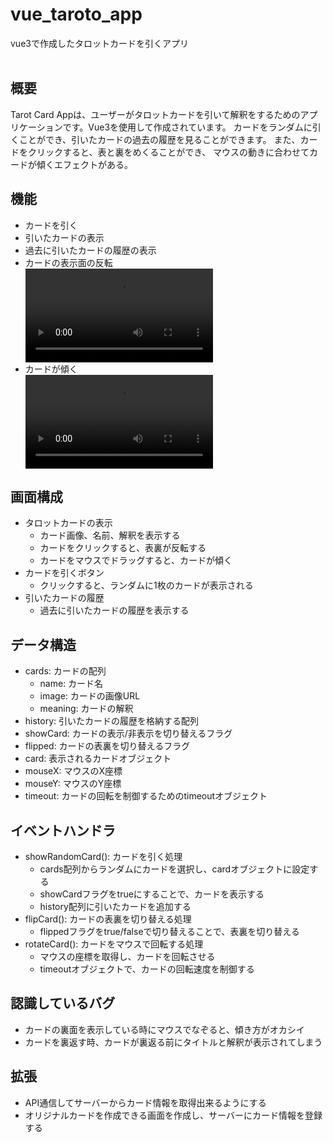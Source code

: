 # vue_taroto_app
vue3で作成したタロットカードを引くアプリ
</br></br>
<div>
  <h2>概要</h2>
  <p>Tarot Card Appは、ユーザーがタロットカードを引いて解釈をするためのアプリケーションです。Vue3を使用して作成されています。
  カードをランダムに引くことができ、引いたカードの過去の履歴を見ることができます。
  また、カードをクリックすると、表と裏をめくることができ、
  マウスの動きに合わせてカードが傾くエフェクトがある。</p>
</div>
<div>
  <h2>機能</h2>
  <ul>
    <li>カードを引く</li>
    <li>引いたカードの表示</li>
    <li>過去に引いたカードの履歴の表示</li>
    <li>カードの表示面の反転</li>
    <video src="https://user-images.githubusercontent.com/54252926/232280186-dbdc7a77-42f8-4e2e-9871-c523e07d3a2d.mp4"></video>
    <li>カードが傾く</li>
    <video src="https://user-images.githubusercontent.com/54252926/232280184-d67f07ae-ff8a-4aed-ac25-0fce55f8d790.mp4"></video>
  </ul>
</div>
<div>
  <h2>画面構成</h2>
  <ul>
    <li>タロットカードの表示
      <ul>
        <li>カード画像、名前、解釈を表示する</li>
        <li>カードをクリックすると、表裏が反転する</li>
        <li>カードをマウスでドラッグすると、カードが傾く</li>
      </ul>
    </li>
    <li>カードを引くボタン
      <ul>
        <li>クリックすると、ランダムに1枚のカードが表示される</li>
      </ul>
    </li>
    <li>引いたカードの履歴
      <ul>
        <li>過去に引いたカードの履歴を表示する</li>
      </ul>
    </li>
  </ul>
</div>
<div>
  <h2>データ構造</h2>
  <ul>
    <li>cards: カードの配列
      <ul>
        <li>name: カード名</li>
        <li>image: カードの画像URL</li>
        <li>meaning: カードの解釈</li>
      </ul>
    </li>
    <li>history: 引いたカードの履歴を格納する配列</li>
    <li>showCard: カードの表示/非表示を切り替えるフラグ</li>
    <li>flipped: カードの表裏を切り替えるフラグ</li>
    <li>card: 表示されるカードオブジェクト</li>
    <li>mouseX: マウスのX座標</li>
    <li>mouseY: マウスのY座標</li>
    <li>timeout: カードの回転を制御するためのtimeoutオブジェクト</li>
  </ul>
</div>
<div>
  <h2>イベントハンドラ</h2>
  <ul>
    <li>showRandomCard(): カードを引く処理
      <ul>
        <li>cards配列からランダムにカードを選択し、cardオブジェクトに設定する</li>
        <li>showCardフラグをtrueにすることで、カードを表示する</li>
        <li>history配列に引いたカードを追加する</li>
      </ul>
    </li>
    <li>flipCard(): カードの表裏を切り替える処理
      <ul>
        <li>flippedフラグをtrue/falseで切り替えることで、表裏を切り替える</li>
      </ul>
    </li>
    <li>rotateCard(): カードをマウスで回転する処理
      <ul>
        <li>マウスの座標を取得し、カードを回転させる</li>
        <li>timeoutオブジェクトで、カードの回転速度を制御する</li>
      </ul>
    </li>
  </ul>
</div>
<div>
  <h2>認識しているバグ</h2>
  <ul>
    <li>カードの裏面を表示している時にマウスでなぞると、傾き方がオカシイ</li>
    <li>カードを裏返す時、カードが裏返る前にタイトルと解釈が表示されてしまう</li>
  </ul>
</div>
<div>
  <h2>拡張</h2>
  <ul>
    <li>API通信してサーバーからカード情報を取得出来るようにする</li>
    <li>オリジナルカードを作成できる画面を作成し、サーバーにカード情報を登録する</li>
  </ul>
</div>
